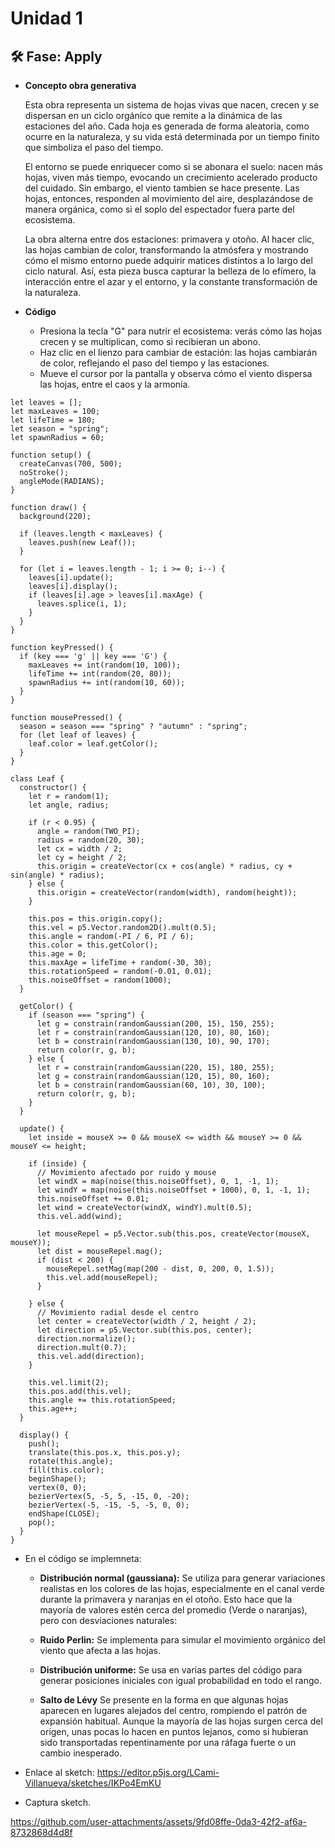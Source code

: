 # Unidad 1

## 🛠 Fase: Apply

- **Concepto  obra generativa**

  Esta obra representa un sistema de hojas vivas que nacen, crecen y se dispersan en un ciclo orgánico que remite a la dinámica de las estaciones del año. Cada hoja es generada de forma aleatoria, como ocurre en la naturaleza, y su vida está determinada por un tiempo finito que simboliza el paso del tiempo.

  El entorno se puede enriquecer como si se abonara el suelo: nacen más hojas, viven más tiempo, evocando un crecimiento acelerado producto del cuidado. Sin embargo, el viento tambien se hace presente. Las hojas, entonces, responden al movimiento del aire, desplazándose de manera orgánica, como si el soplo del espectador fuera parte del ecosistema.

  La obra alterna entre dos estaciones: primavera y otoño. Al hacer clic, las hojas cambian de color, transformando la atmósfera y mostrando cómo el mismo entorno puede adquirir matices distintos a lo largo del ciclo natural. Así, esta pieza busca capturar la belleza de lo efímero, la interacción entre el azar y el entorno, y la constante transformación de la naturaleza.

- **Código**
  - Presiona la tecla "G" para nutrir el ecosistema: verás cómo las hojas crecen y se multiplican, como si recibieran un abono.
  - Haz clic en el lienzo para cambiar de estación: las hojas cambiarán de color, reflejando el paso del tiempo y las estaciones.
  - Mueve el cursor por la pantalla y observa cómo el viento dispersa las hojas, entre el caos y la armonía.
```
let leaves = [];
let maxLeaves = 100;
let lifeTime = 180;
let season = "spring";
let spawnRadius = 60;

function setup() {
  createCanvas(700, 500);
  noStroke();
  angleMode(RADIANS);
}

function draw() {
  background(220);

  if (leaves.length < maxLeaves) {
    leaves.push(new Leaf());
  }

  for (let i = leaves.length - 1; i >= 0; i--) {
    leaves[i].update();
    leaves[i].display();
    if (leaves[i].age > leaves[i].maxAge) {
      leaves.splice(i, 1);
    }
  }
}

function keyPressed() {
  if (key === 'g' || key === 'G') {
    maxLeaves += int(random(10, 100));
    lifeTime += int(random(20, 80));
    spawnRadius += int(random(10, 60));
  }
}

function mousePressed() {
  season = season === "spring" ? "autumn" : "spring";
  for (let leaf of leaves) {
    leaf.color = leaf.getColor();
  }
}

class Leaf {
  constructor() {
    let r = random(1);
    let angle, radius;

    if (r < 0.95) {
      angle = random(TWO_PI);
      radius = random(20, 30);
      let cx = width / 2;
      let cy = height / 2;
      this.origin = createVector(cx + cos(angle) * radius, cy + sin(angle) * radius);
    } else {
      this.origin = createVector(random(width), random(height));
    }

    this.pos = this.origin.copy();
    this.vel = p5.Vector.random2D().mult(0.5);
    this.angle = random(-PI / 6, PI / 6);
    this.color = this.getColor();
    this.age = 0;
    this.maxAge = lifeTime + random(-30, 30);
    this.rotationSpeed = random(-0.01, 0.01);
    this.noiseOffset = random(1000);
  }

  getColor() {
    if (season === "spring") {
      let g = constrain(randomGaussian(200, 15), 150, 255);
      let r = constrain(randomGaussian(120, 10), 80, 160);
      let b = constrain(randomGaussian(130, 10), 90, 170);
      return color(r, g, b);
    } else {
      let r = constrain(randomGaussian(220, 15), 180, 255);
      let g = constrain(randomGaussian(120, 15), 80, 160);
      let b = constrain(randomGaussian(60, 10), 30, 100);
      return color(r, g, b);
    }
  }

  update() {
    let inside = mouseX >= 0 && mouseX <= width && mouseY >= 0 && mouseY <= height;

    if (inside) {
      // Movimiento afectado por ruido y mouse
      let windX = map(noise(this.noiseOffset), 0, 1, -1, 1);
      let windY = map(noise(this.noiseOffset + 1000), 0, 1, -1, 1);
      this.noiseOffset += 0.01;
      let wind = createVector(windX, windY).mult(0.5);
      this.vel.add(wind);

      let mouseRepel = p5.Vector.sub(this.pos, createVector(mouseX, mouseY));
      let dist = mouseRepel.mag();
      if (dist < 200) {
        mouseRepel.setMag(map(200 - dist, 0, 200, 0, 1.5));
        this.vel.add(mouseRepel);
      }

    } else {
      // Movimiento radial desde el centro
      let center = createVector(width / 2, height / 2);
      let direction = p5.Vector.sub(this.pos, center);
      direction.normalize();
      direction.mult(0.7);
      this.vel.add(direction);
    }

    this.vel.limit(2);
    this.pos.add(this.vel);
    this.angle += this.rotationSpeed;
    this.age++;
  }

  display() {
    push();
    translate(this.pos.x, this.pos.y);
    rotate(this.angle);
    fill(this.color);
    beginShape();
    vertex(0, 0);
    bezierVertex(5, -5, 5, -15, 0, -20);
    bezierVertex(-5, -15, -5, -5, 0, 0);
    endShape(CLOSE);
    pop();
  }
}
```

- En el código se implemneta:
  - **Distribución normal (gaussiana):** Se utiliza para generar variaciones realistas en los colores de las hojas, especialmente en el canal verde durante la primavera y naranjas en el otoño. Esto hace que la mayoría de valores estén cerca del promedio (Verde o naranjas), pero con desviaciones naturales:

  - **Ruido Perlin:** Se implementa para simular el movimiento orgánico del viento que afecta a las hojas. 

  - **Distribución uniforme:** Se usa en varias partes del código para generar posiciones iniciales con igual probabilidad en todo el rango.

  - **Salto de Lévy** Se presente en la forma en que algunas hojas aparecen en lugares alejados del centro, rompiendo el patrón de expansión habitual. Aunque la mayoría de las hojas surgen cerca del origen, unas   pocas lo hacen en puntos lejanos, como si hubieran sido transportadas repentinamente por una ráfaga fuerte o un cambio inesperado.
    
- Enlace al sketch: https://editor.p5js.org/LCami-Villanueva/sketches/IKPo4EmKU
  
- Captura sketch.

https://github.com/user-attachments/assets/9fd08ffe-0da3-42f2-af6a-8732868d4d8f




